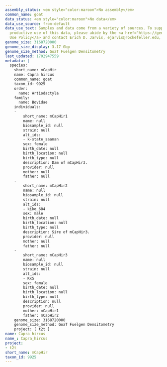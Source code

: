 ```yaml
---
assembly_status: <em style="color:maroon">No assembly</em>
common_name: goat
data_status: <em style="color:maroon">No data</em>
data_use_source: from-default
data_use_text: Samples and data come from a variety of sources. To support fair and
  productive use of this data, please abide by the <a href="https://genome10k.soe.ucsc.edu/data-use-policies/">Data
  Use Policy</a> and contact Erich D. Jarvis, ejarvis@rockefeller.edu, with any questions.
genome_size: 3168720000
genome_size_display: 3.17 Gbp
genome_size_method: GoaT Fuelgen Densitometry
last_updated: 1702947559
metadata: |
  species:
    short_name: mCapHir
    name: Capra hircus
    common_name: goat
    taxon_id: 9925
    order:
      name: Artiodactyla
    family:
      name: Bovidae
    individuals:
    -
        short_name: mCapHir1
        name: null
        biosample_id: null
        strain: null
        alt_ids:
        - k-state_saanan
        sex: female
        birth_date: null
        birth_location: null
        birth_type: null
        description: Dam of mCapHir3.
        provider: null
        mother: null
        father: null
    -
        short_name: mCapHir2
        name: null
        biosample_id: null
        strain: null
        alt_ids:
        - kiko_684
        sex: male
        birth_date: null
        birth_location: null
        birth_type: null
        description: Sire of mCapHir3.
        provider: null
        mother: null
        father: null
    -
        short_name: mCapHir3
        name: null
        biosample_id: null
        strain: null
        alt_ids:
        - KxS
        sex: female
        birth_date: null
        birth_location: null
        birth_type: null
        description: null
        provider: null
        mother: mCapHir1
        father: mCapHir2
    genome_size: 3168720000
    genome_size_method: GoaT Fuelgen Densitometry
    project: [ t2t ]
name: Capra hircus
name_: Capra_hircus
project:
- t2t
short_name: mCapHir
taxon_id: 9925
---
```

